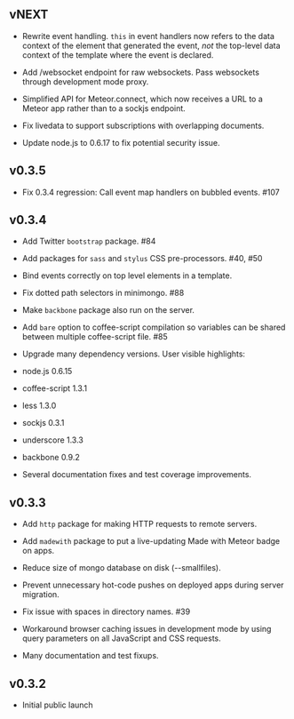 
## vNEXT

* Rewrite event handling. `this` in event handlers now refers to the data context of the element that generated the event, *not* the top-level data context of the template where the event is declared.

* Add /websocket endpoint for raw websockets. Pass websockets through development mode proxy.

* Simplified API for Meteor.connect, which now receives a URL to a Meteor app rather than to a sockjs endpoint.

* Fix livedata to support subscriptions with overlapping documents.

* Update node.js to 0.6.17 to fix potential security issue.



## v0.3.5

* Fix 0.3.4 regression: Call event map handlers on bubbled events. #107


## v0.3.4

* Add Twitter `bootstrap` package. #84

* Add packages for `sass` and `stylus` CSS pre-processors. #40, #50

* Bind events correctly on top level elements in a template.

* Fix dotted path selectors in minimongo. #88

* Make `backbone` package also run on the server.

* Add `bare` option to coffee-script compilation so variables can be shared between multiple coffee-script file. #85

* Upgrade many dependency versions. User visible highlights:
 * node.js 0.6.15
 * coffee-script 1.3.1
 * less 1.3.0
 * sockjs 0.3.1
 * underscore 1.3.3
 * backbone 0.9.2

* Several documentation fixes and test coverage improvements.


## v0.3.3

* Add `http` package for making HTTP requests to remote servers.

* Add `madewith` package to put a live-updating Made with Meteor badge on apps.

* Reduce size of mongo database on disk (--smallfiles).

* Prevent unnecessary hot-code pushes on deployed apps during server migration.

* Fix issue with spaces in directory names. #39

* Workaround browser caching issues in development mode by using query parameters on all JavaScript and CSS requests.

* Many documentation and test fixups.


## v0.3.2

* Initial public launch

